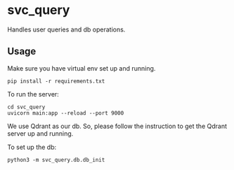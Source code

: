 # svc_query

Handles user queries and db operations.

## Usage

Make sure you have virtual env set up and running.

```
pip install -r requirements.txt
```

To run the server:

```
cd svc_query
uvicorn main:app --reload --port 9000
```

We use Qdrant as our db. So, please follow the instruction to get the
Qdrant server up and running.

To set up the db:

```
python3 -m svc_query.db.db_init
```
